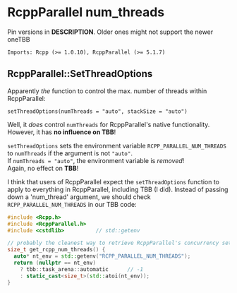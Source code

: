 # RcppParallel num_threads

Pin versions in **DESCRIPTION**. Older ones might not support the newer oneTBB

```
Imports: Rcpp (>= 1.0.10), RcppParallel (>= 5.1.7)
```

## RcppParallel::SetThreadOptions

Apparently *the* function to control the max. number of threads within RcppParallel:

`setThreadOptions(numThreads = "auto", stackSize = "auto")`

Well, it *does* control `numThreads` for RcppParallel's native functionality.<br>
However, it has **no influence on TBB**!

`setThreadOptions` sets the environment variable `RCPP_PARALLEL_NUM_THREADS` to `numThreads`
if the argument is not `"auto"`.<br>
If `numThreads = "auto"`, the environment variable is *removed*!<br>
Again, no effect on **TBB**!

I think that users of RcppParallel expect the `setThreadOptions` function to apply
to everything in RcppParallel, including TBB (I did). Instead of passing down a 'num_thread'
argument, we should check `RCPP_PARALLEL_NUM_THREADS` in our TBB code:

```c++
#include <Rcpp.h>
#include <RcppParallel.h>
#include <cstdlib>          // std::getenv

// probably the cleanest way to retrieve RcppParallel's concurrency setting
size_t get_rcpp_num_threads() {
  auto* nt_env = std::getenv("RCPP_PARALLEL_NUM_THREADS");
  return (nullptr == nt_env) 
    ? tbb::task_arena::automatic      // -1
    : static_cast<size_t>(std::atoi(nt_env));
}
```

